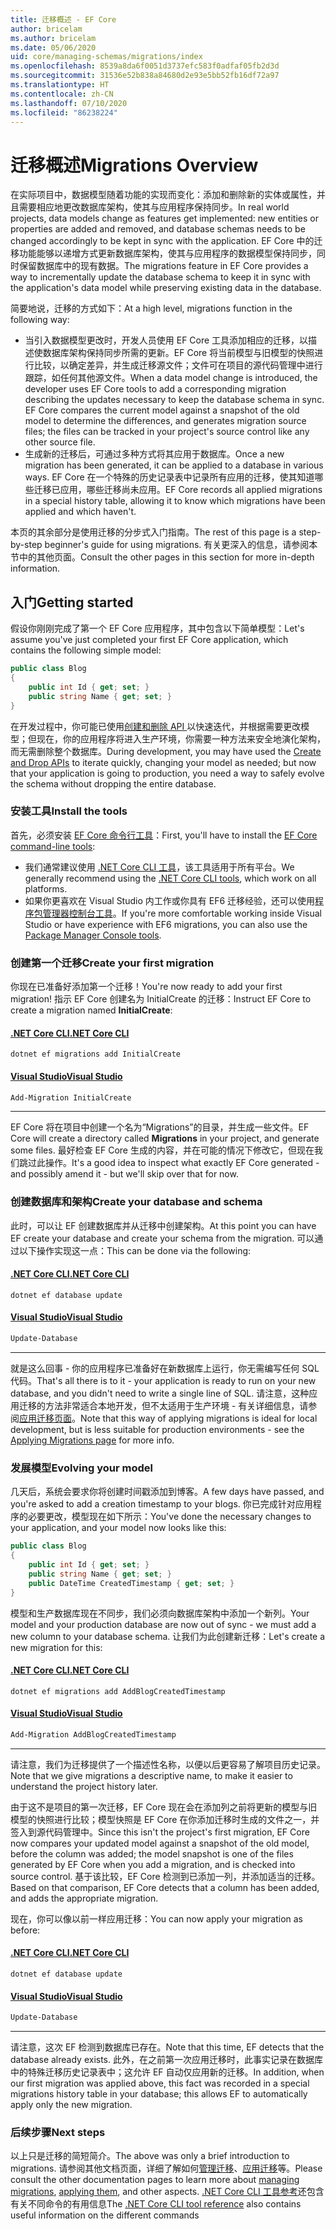 ```yaml
---
title: 迁移概述 - EF Core
author: bricelam
ms.author: bricelam
ms.date: 05/06/2020
uid: core/managing-schemas/migrations/index
ms.openlocfilehash: 8539a8da6f0051d3737efc583f0adfaf05fb2d3d
ms.sourcegitcommit: 31536e52b838a84680d2e93e5bb52fb16df72a97
ms.translationtype: HT
ms.contentlocale: zh-CN
ms.lasthandoff: 07/10/2020
ms.locfileid: "86238224"
---
```

# <a name="migrations-overview"></a><span data-ttu-id="a9905-102">迁移概述</span><span class="sxs-lookup"><span data-stu-id="a9905-102">Migrations Overview</span></span>

<span data-ttu-id="a9905-103">在实际项目中，数据模型随着功能的实现而变化：添加和删除新的实体或属性，并且需要相应地更改数据库架构，使其与应用程序保持同步。</span><span class="sxs-lookup"><span data-stu-id="a9905-103">In real world projects, data models change as features get implemented: new entities or properties are added and removed, and database schemas needs to be changed accordingly to be kept in sync with the application.</span></span> <span data-ttu-id="a9905-104">EF Core 中的迁移功能能够以递增方式更新数据库架构，使其与应用程序的数据模型保持同步，同时保留数据库中的现有数据。</span><span class="sxs-lookup"><span data-stu-id="a9905-104">The migrations feature in EF Core provides a way to incrementally update the database schema to keep it in sync with the application's data model while preserving existing data in the database.</span></span>

<span data-ttu-id="a9905-105">简要地说，迁移的方式如下：</span><span class="sxs-lookup"><span data-stu-id="a9905-105">At a high level, migrations function in the following way:</span></span>

* <span data-ttu-id="a9905-106">当引入数据模型更改时，开发人员使用 EF Core 工具添加相应的迁移，以描述使数据库架构保持同步所需的更新。EF Core 将当前模型与旧模型的快照进行比较，以确定差异，并生成迁移源文件；文件可在项目的源代码管理中进行跟踪，如任何其他源文件。</span><span class="sxs-lookup"><span data-stu-id="a9905-106">When a data model change is introduced, the developer uses EF Core tools to add a corresponding migration describing the updates necessary to keep the database schema in sync. EF Core compares the current model against a snapshot of the old model to determine the differences, and generates migration source files; the files can be tracked in your project's source control like any other source file.</span></span>
* <span data-ttu-id="a9905-107">生成新的迁移后，可通过多种方式将其应用于数据库。</span><span class="sxs-lookup"><span data-stu-id="a9905-107">Once a new migration has been generated, it can be applied to a database in various ways.</span></span> <span data-ttu-id="a9905-108">EF Core 在一个特殊的历史记录表中记录所有应用的迁移，使其知道哪些迁移已应用，哪些迁移尚未应用。</span><span class="sxs-lookup"><span data-stu-id="a9905-108">EF Core records all applied migrations in a special history table, allowing it to know which migrations have been applied and which haven't.</span></span>

<span data-ttu-id="a9905-109">本页的其余部分是使用迁移的分步式入门指南。</span><span class="sxs-lookup"><span data-stu-id="a9905-109">The rest of this page is a step-by-step beginner's guide for using migrations.</span></span> <span data-ttu-id="a9905-110">有关更深入的信息，请参阅本节中的其他页面。</span><span class="sxs-lookup"><span data-stu-id="a9905-110">Consult the other pages in this section for more in-depth information.</span></span>

## <a name="getting-started"></a><span data-ttu-id="a9905-111">入门</span><span class="sxs-lookup"><span data-stu-id="a9905-111">Getting started</span></span>

<span data-ttu-id="a9905-112">假设你刚刚完成了第一个 EF Core 应用程序，其中包含以下简单模型：</span><span class="sxs-lookup"><span data-stu-id="a9905-112">Let's assume you've just completed your first EF Core application, which contains the following simple model:</span></span>

```c#
public class Blog
{
    public int Id { get; set; }
    public string Name { get; set; }
}
```

<span data-ttu-id="a9905-113">在开发过程中，你可能已使用[创建和删除 API ](xref:core/managing-schemas/ensure-created)以快速迭代，并根据需要更改模型；但现在，你的应用程序将进入生产环境，你需要一种方法来安全地演化架构，而无需删除整个数据库。</span><span class="sxs-lookup"><span data-stu-id="a9905-113">During development, you may have used the [Create and Drop APIs](xref:core/managing-schemas/ensure-created) to iterate quickly, changing your model as needed; but now that your application is going to production, you need a way to safely evolve the schema without dropping the entire database.</span></span>

### <a name="install-the-tools"></a><span data-ttu-id="a9905-114">安装工具</span><span class="sxs-lookup"><span data-stu-id="a9905-114">Install the tools</span></span>

<span data-ttu-id="a9905-115">首先，必须安装 [EF Core 命令行工具](xref:core/miscellaneous/cli/index)：</span><span class="sxs-lookup"><span data-stu-id="a9905-115">First, you'll have to install the [EF Core command-line tools](xref:core/miscellaneous/cli/index):</span></span>

* <span data-ttu-id="a9905-116">我们通常建议使用 [.NET Core CLI 工具](xref:core/miscellaneous/cli/dotnet)，该工具适用于所有平台。</span><span class="sxs-lookup"><span data-stu-id="a9905-116">We generally recommend using the [.NET Core CLI tools](xref:core/miscellaneous/cli/dotnet), which work on all platforms.</span></span>
* <span data-ttu-id="a9905-117">如果你更喜欢在 Visual Studio 内工作或你具有 EF6 迁移经验，还可以使用[程序包管理器控制台工具](xref:core/miscellaneous/cli/powershell)。</span><span class="sxs-lookup"><span data-stu-id="a9905-117">If you're more comfortable working inside Visual Studio or have experience with EF6 migrations, you can also use the [Package Manager Console tools](xref:core/miscellaneous/cli/powershell).</span></span>

### <a name="create-your-first-migration"></a><span data-ttu-id="a9905-118">创建第一个迁移</span><span class="sxs-lookup"><span data-stu-id="a9905-118">Create your first migration</span></span>

<span data-ttu-id="a9905-119">你现在已准备好添加第一个迁移！</span><span class="sxs-lookup"><span data-stu-id="a9905-119">You're now ready to add your first migration!</span></span> <span data-ttu-id="a9905-120">指示 EF Core 创建名为 InitialCreate 的迁移：</span><span class="sxs-lookup"><span data-stu-id="a9905-120">Instruct EF Core to create a migration named **InitialCreate**:</span></span>

#### <a name="net-core-cli"></a>[<span data-ttu-id="a9905-121">.NET Core CLI</span><span class="sxs-lookup"><span data-stu-id="a9905-121">.NET Core CLI</span></span>](#tab/dotnet-core-cli)

```dotnetcli
dotnet ef migrations add InitialCreate
```

#### <a name="visual-studio"></a>[<span data-ttu-id="a9905-122">Visual Studio</span><span class="sxs-lookup"><span data-stu-id="a9905-122">Visual Studio</span></span>](#tab/vs)

``` powershell
Add-Migration InitialCreate
```

***

<span data-ttu-id="a9905-123">EF Core 将在项目中创建一个名为“Migrations”的目录，并生成一些文件。</span><span class="sxs-lookup"><span data-stu-id="a9905-123">EF Core will create a directory called **Migrations** in your project, and generate some files.</span></span> <span data-ttu-id="a9905-124">最好检查 EF Core 生成的内容，并在可能的情况下修改它，但现在我们跳过此操作。</span><span class="sxs-lookup"><span data-stu-id="a9905-124">It's a good idea to inspect what exactly EF Core generated - and possibly amend it - but we'll skip over that for now.</span></span>

### <a name="create-your-database-and-schema"></a><span data-ttu-id="a9905-125">创建数据库和架构</span><span class="sxs-lookup"><span data-stu-id="a9905-125">Create your database and schema</span></span>

<span data-ttu-id="a9905-126">此时，可以让 EF 创建数据库并从迁移中创建架构。</span><span class="sxs-lookup"><span data-stu-id="a9905-126">At this point you can have EF create your database and create your schema from the migration.</span></span> <span data-ttu-id="a9905-127">可以通过以下操作实现这一点：</span><span class="sxs-lookup"><span data-stu-id="a9905-127">This can be done via the following:</span></span>

#### <a name="net-core-cli"></a>[<span data-ttu-id="a9905-128">.NET Core CLI</span><span class="sxs-lookup"><span data-stu-id="a9905-128">.NET Core CLI</span></span>](#tab/dotnet-core-cli)

```dotnetcli
dotnet ef database update
```
#### <a name="visual-studio"></a>[<span data-ttu-id="a9905-129">Visual Studio</span><span class="sxs-lookup"><span data-stu-id="a9905-129">Visual Studio</span></span>](#tab/vs)

``` powershell
Update-Database
```

***

<span data-ttu-id="a9905-130">就是这么回事 - 你的应用程序已准备好在新数据库上运行，你无需编写任何 SQL 代码。</span><span class="sxs-lookup"><span data-stu-id="a9905-130">That's all there is to it - your application is ready to run on your new database, and you didn't need to write a single line of SQL.</span></span> <span data-ttu-id="a9905-131">请注意，这种应用迁移的方法非常适合本地开发，但不太适用于生产环境 - 有关详细信息，请参阅[应用迁移页面](xref:core/managing-schemas/migrations/applying)。</span><span class="sxs-lookup"><span data-stu-id="a9905-131">Note that this way of applying migrations is ideal for local development, but is less suitable for production environments - see the [Applying Migrations page](xref:core/managing-schemas/migrations/applying) for more info.</span></span>

### <a name="evolving-your-model"></a><span data-ttu-id="a9905-132">发展模型</span><span class="sxs-lookup"><span data-stu-id="a9905-132">Evolving your model</span></span>

<span data-ttu-id="a9905-133">几天后，系统会要求你将创建时间戳添加到博客。</span><span class="sxs-lookup"><span data-stu-id="a9905-133">A few days have passed, and you're asked to add a creation timestamp to your blogs.</span></span> <span data-ttu-id="a9905-134">你已完成针对应用程序的必要更改，模型现在如下所示：</span><span class="sxs-lookup"><span data-stu-id="a9905-134">You've done the necessary changes to your application, and your model now looks like this:</span></span>

```c#
public class Blog
{
    public int Id { get; set; }
    public string Name { get; set; }
    public DateTime CreatedTimestamp { get; set; }
}
```

<span data-ttu-id="a9905-135">模型和生产数据库现在不同步，我们必须向数据库架构中添加一个新列。</span><span class="sxs-lookup"><span data-stu-id="a9905-135">Your model and your production database are now out of sync - we must add a new column to your database schema.</span></span> <span data-ttu-id="a9905-136">让我们为此创建新迁移：</span><span class="sxs-lookup"><span data-stu-id="a9905-136">Let's create a new migration for this:</span></span>

#### <a name="net-core-cli"></a>[<span data-ttu-id="a9905-137">.NET Core CLI</span><span class="sxs-lookup"><span data-stu-id="a9905-137">.NET Core CLI</span></span>](#tab/dotnet-core-cli)

```dotnetcli
dotnet ef migrations add AddBlogCreatedTimestamp
```

#### <a name="visual-studio"></a>[<span data-ttu-id="a9905-138">Visual Studio</span><span class="sxs-lookup"><span data-stu-id="a9905-138">Visual Studio</span></span>](#tab/vs)

``` powershell
Add-Migration AddBlogCreatedTimestamp
```

***

<span data-ttu-id="a9905-139">请注意，我们为迁移提供了一个描述性名称，以便以后更容易了解项目历史记录。</span><span class="sxs-lookup"><span data-stu-id="a9905-139">Note that we give migrations a descriptive name, to make it easier to understand the project history later.</span></span>

<span data-ttu-id="a9905-140">由于这不是项目的第一次迁移，EF Core 现在会在添加列之前将更新的模型与旧模型的快照进行比较；模型快照是 EF Core 在你添加迁移时生成的文件之一，并签入到源代码管理中。</span><span class="sxs-lookup"><span data-stu-id="a9905-140">Since this isn't the project's first migration, EF Core now compares your updated model against a snapshot of the old model, before the column was added; the model snapshot is one of the files generated by EF Core when you add a migration, and is checked into source control.</span></span> <span data-ttu-id="a9905-141">基于该比较，EF Core 检测到已添加一列，并添加适当的迁移。</span><span class="sxs-lookup"><span data-stu-id="a9905-141">Based on that comparison, EF Core detects that a column has been added, and adds the appropriate migration.</span></span>

<span data-ttu-id="a9905-142">现在，你可以像以前一样应用迁移：</span><span class="sxs-lookup"><span data-stu-id="a9905-142">You can now apply your migration as before:</span></span>

#### <a name="net-core-cli"></a>[<span data-ttu-id="a9905-143">.NET Core CLI</span><span class="sxs-lookup"><span data-stu-id="a9905-143">.NET Core CLI</span></span>](#tab/dotnet-core-cli)

```dotnetcli
dotnet ef database update
```
#### <a name="visual-studio"></a>[<span data-ttu-id="a9905-144">Visual Studio</span><span class="sxs-lookup"><span data-stu-id="a9905-144">Visual Studio</span></span>](#tab/vs)

``` powershell
Update-Database
```

***

<span data-ttu-id="a9905-145">请注意，这次 EF 检测到数据库已存在。</span><span class="sxs-lookup"><span data-stu-id="a9905-145">Note that this time, EF detects that the database already exists.</span></span> <span data-ttu-id="a9905-146">此外，在之前第一次应用迁移时，此事实记录在数据库中的特殊迁移历史记录表中；这允许 EF 自动仅应用新的迁移。</span><span class="sxs-lookup"><span data-stu-id="a9905-146">In addition, when our first migration was applied above, this fact was recorded in a special migrations history table in your database; this allows EF to automatically apply only the new migration.</span></span>

### <a name="next-steps"></a><span data-ttu-id="a9905-147">后续步骤</span><span class="sxs-lookup"><span data-stu-id="a9905-147">Next steps</span></span>

<span data-ttu-id="a9905-148">以上只是迁移的简短简介。</span><span class="sxs-lookup"><span data-stu-id="a9905-148">The above was only a brief introduction to migrations.</span></span> <span data-ttu-id="a9905-149">请参阅其他文档页面，详细了解如何[管理迁移](xref:core/managing-schemas/migrations/managing)、[应用迁移](xref:core/managing-schemas/migrations/applying)等。</span><span class="sxs-lookup"><span data-stu-id="a9905-149">Please consult the other documentation pages to learn more about [managing migrations](xref:core/managing-schemas/migrations/managing), [applying them](xref:core/managing-schemas/migrations/applying), and other aspects.</span></span> <span data-ttu-id="a9905-150">[.NET Core CLI 工具参考](xref:core/miscellaneous/cli/index)还包含有关不同命令的有用信息</span><span class="sxs-lookup"><span data-stu-id="a9905-150">The [.NET Core CLI tool reference](xref:core/miscellaneous/cli/index) also contains useful information on the different commands</span></span>
